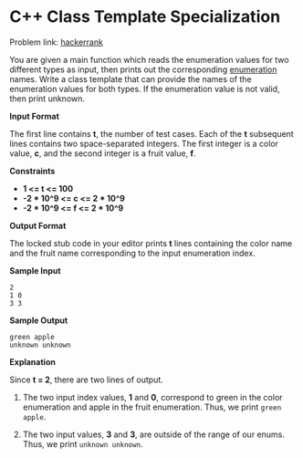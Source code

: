 # C++ Class Template Specialization
Problem link: [hackerrank](https://www.hackerrank.com/challenges/cpp-class-template-specialization/problem)

You are given a main function which reads the enumeration values for two different types as input, then prints out the corresponding [enumeration](http://en.cppreference.com/w/cpp/language/enum) names. Write a class template that can provide the names of the enumeration values for both types. If the enumeration value is not valid, then print unknown.

**Input Format**

The first line contains **t**, the number of test cases.
Each of the **t** subsequent lines contains two space-separated integers. The first integer is a color value, **c**, and the second integer is a fruit value, **f**.

**Constraints**
- **1 <= t <= 100**
- **-2 * 10^9 <= c <= 2 * 10^9**
- **-2 * 10^9 <= f <= 2 * 10^9**

**Output Format**

The locked stub code in your editor prints **t** lines containing the color name and the fruit name corresponding to the input enumeration index.

**Sample Input**
```
2
1 0
3 3
```
**Sample Output**
```
green apple
unknown unknown
```
**Explanation**

Since **t = 2**, there are two lines of output.

1. The two input index values, **1** and **0**, correspond to green in the color enumeration and apple in the fruit enumeration. Thus, we print `green apple`.

2. The two input values, **3** and **3**, are outside of the range of our enums. Thus, we print `unknown unknown`.